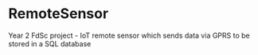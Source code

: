 # RemoteSensor
Year 2 FdSc project - IoT remote sensor which sends data via GPRS to be stored in a SQL database
